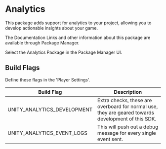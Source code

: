 # Analytics

This package adds support for analytics to your project, allowing you to develop actionable insights about your game.

The Documentation Links and other information about this package are available through Package Manager.

Select the Analytics Package in the Package Manager UI.

## Build Flags

Define these flags in the 'Player Settings'.

| Build Flag                  | Description                                                                                         |
|-----------------------------|-----------------------------------------------------------------------------------------------------|
| UNITY_ANALYTICS_DEVELOPMENT | Extra checks, these are overboard for normal use, they are  geared towards development of this SDK. |
| UNITY_ANALYTICS_EVENT_LOGS  | This will push out a debug message for every single event sent.                                     |
